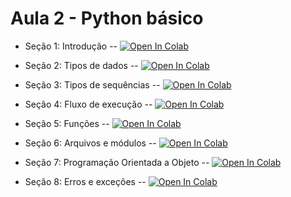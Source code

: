 # Aula 2 - Python básico

* Seção 1: Introdução -- [![Open In Colab](https://colab.research.google.com/assets/colab-badge.svg)](https://colab.research.google.com/github/Analise-Dados-FAE/2021/blob/main/aula2_git_github_python/python_parte1/1_introducao_python.ipynb)

* Seção 2: Tipos de dados -- [![Open In Colab](https://colab.research.google.com/assets/colab-badge.svg)](https://colab.research.google.com/github/Analise-Dados-FAE/2021/blob/main/aula2_git_github_python/python_parte1/2_tipos_dados_python.ipynb)

* Seção 3: Tipos de sequências -- [![Open In Colab](https://colab.research.google.com/assets/colab-badge.svg)](https://colab.research.google.com/github/Analise-Dados-FAE/2021/blob/main/aula2_git_github_python/python_parte1/3_tipos_sequencias_python.ipynb)

* Seção 4: Fluxo de execução -- [![Open In Colab](https://colab.research.google.com/assets/colab-badge.svg)](https://colab.research.google.com/github/Analise-Dados-FAE/2021/blob/main/aula2_git_github_python/python_parte1/4_fluxo_execucao_python.ipynb)

* Seção 5: Funções -- [![Open In Colab](https://colab.research.google.com/assets/colab-badge.svg)](https://colab.research.google.com/github/Analise-Dados-FAE/2021/blob/main/aula2_git_github_python/python_parte1/5_funcoes_python.ipynb)

* Seção 6: Arquivos e módulos -- [![Open In Colab](https://colab.research.google.com/assets/colab-badge.svg)](https://colab.research.google.com/github/Analise-Dados-FAE/2021/blob/main/aula2_git_github_python/python_parte1/6_arquivos_modulos_python.ipynb)

* Seção 7: Programação Orientada a Objeto -- [![Open In Colab](https://colab.research.google.com/assets/colab-badge.svg)](https://colab.research.google.com/github/Analise-Dados-FAE/2021/blob/main/aula2_git_github_python/python_parte1/7_OOP_python.ipynb)

* Seção 8: Erros e exceções -- [![Open In Colab](https://colab.research.google.com/assets/colab-badge.svg)](https://colab.research.google.com/github/Analise-Dados-FAE/2021/blob/main/aula2_git_github_python/python_parte1/8_excecoes_python.ipynb)
